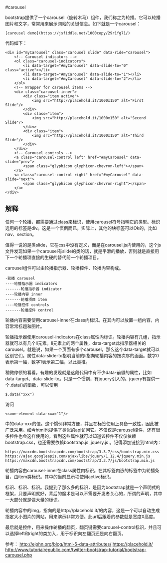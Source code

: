 #carousel

bootstrap提供了一个carousel（旋转木马）组件，我们称之为轮播。它可以轮播图片和文字，常常用来展示网站的关键信息。如下就是一个carousel：

    [carousel demo](https://jsfiddle.net/1000copy/29r1fg71/)

代码如下：

    <div id="myCarousel" class="carousel slide" data-ride="carousel">
        <!-- Carousel indicators -->
        <ol class="carousel-indicators">
            <li data-target="#myCarousel" data-slide-to="0" class="active"></li>
            <li data-target="#myCarousel" data-slide-to="1"></li>
            <li data-target="#myCarousel" data-slide-to="2"></li>
        </ol>   
        <!-- Wrapper for carousel items -->
        <div class="carousel-inner">
            <div class="item active">
                <img src="http://placehold.it/1000x150" alt="First Slide"/>
            </div>
            <div class="item">
                <img src="http://placehold.it/1000x150" alt="Second Slide"/>
            </div>
            <div class="item">
                <img src="http://placehold.it/1000x150" alt="Third Slide"/>
            </div>
        </div>
        <!-- Carousel controls -->
        <a class="carousel-control left" href="#myCarousel" data-slide="prev">
            <span class="glyphicon glyphicon-chevron-left"></span>
        </a>
        <a class="carousel-control right" href="#myCarousel" data-slide="next">
            <span class="glyphicon glyphicon-chevron-right"></span>
        </a>
    </div>
    
## 解释

任何一个轮播，都需要通过class来标识，使用carousel符号指明它的类型。标识选用的标签是div。这是一个惯例而已，实际上，其他的块标签可以Ok的，比如nav、section。

值得一说的是类slide，它在css中没有定义，而是在carousel.js内使用的，这个js文件发现如果一个carousel有slide的类的话，就是平滑的播放，否则就是直接用下一个轮播项直接的生硬的替代前一个轮播项目。

carousel组件可以由轮播指示器、轮播控件、轮播内容构成。

    -轮播 carousel
    ----轮播指示器 indicators
    -------轮播指示器 indicator
    ----轮播内容 inner
    -------轮播项目 item
    ----轮播控件 controls
    -------轮播控件 control
    
轮播内容需要使用carousel-inner在class内标识。在其内可以放置一组内容，内容常常标题和图片。

轮播指示器使用carousel-indicators在class属性内标识。轮播内容有几组，指示器就可以有几个li元素。li元素上的两个属性，data-target此指示器相关的carousel。就是说，如果一个页面有多个carousel，那么这个data-target就可以区别它们。属性data-slide-to指明当前的li指向轮播内容的按次序的画面。数字0表示第一幅，数字1表示第二幅，以此类推。

稍微停顿的看看，有趣的发现就是这段代码中有不少data-前缀的属性，比如data-target、data-slide-to。只是一个惯例，有jquery引入的。jquery有提供一个.data()的函数，可以使用

    $.data("xxx")

访问
    
    <some-element data-xxx="1"/>

中的data-xxx的值。这个惯例非常方便，并且在标签使用上具备一致性，因此被广泛采用。如今html也提供了类似的api访问它。不仅仅是carousel控件，还有很多控件也会这样使用的。看到这些属性就可以知道该控件不仅仅依赖bootstrap.css，也还需要依赖bootstrap.js ,jquery.js 。记得添加链接到html内：

    https://maxcdn.bootstrapcdn.com/bootstrap/3.3.7/css/bootstrap.min.css
    https://ajax.googleapis.com/ajax/libs/jquery/1.12.4/jquery.min.js
    https://maxcdn.bootstrapcdn.com/bootstrap/3.3.7/js/bootstrap.min.js

轮播内容由carousel-inner在class属性内标识。在其标签内嵌的标签中为轮播条目，由item类标识。其中的当前显示项使用active标识。

标识、标识、标识。我提到了那么多的标识，是因为bootstrap就是一个声明式的框架，只要声明就好，背后的魔术是可以不需要开发者关心的，所谓的声明，其中一大部分就是做大量的标识。

轮播内容中的img，指向的是http://placehold.it/的内容，这是一个可以自动生成指定大小图片的网站，用来演示非常方便。此url后跟着的参数就是宽度X高度。

最后就是控件，用来操作轮播的翻页，翻页键需要carousel-control标识，并且可以选择left和right的类加入，用于标识向左翻页还是向右翻页。


参考：
    http://ejohn.org/blog/html-5-data-attributes/
    https://placehold.it/
    http://www.tutorialrepublic.com/twitter-bootstrap-tutorial/bootstrap-carousel.php
    